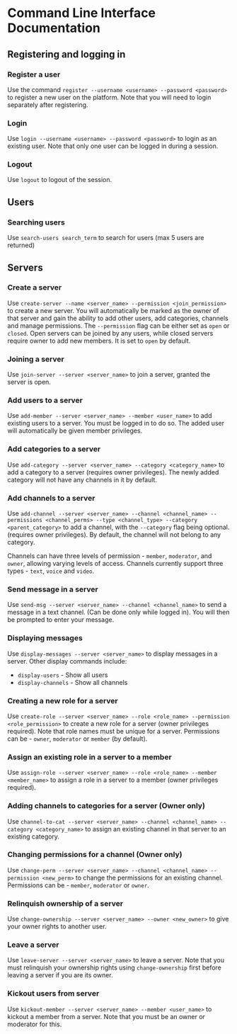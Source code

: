 # Command Line Interface Documentation

## Registering and logging in

### Register a user
Use the command `register --username <username> --password <password>` to register a new user on the platform. Note that you will need to login separately after registering.

### Login
Use `login --username <username> --password <password>` to login as an existing user. Note that only one user can be logged in during a session. 

### Logout
Use `logout` to logout of the session.

## Users

### Searching users
Use `search-users search_term` to search for users (max 5 users are returned)

## Servers

### Create a server
Use `create-server --name <server_name> --permission <join_permission>` to create a new server. You will automatically be marked as the owner of that server and gain the ability to add other users, add categories, channels and manage permissions. The `--permission` flag can be either set as `open` or `closed`. Open servers can be joined by any users, while closed servers require owner to add new members. It is set to `open` by default.

### Joining a server 
Use `join-server --server <server_name>` to join a server, granted the server is open.

### Add users to a server
Use `add-member --server <server_name> --member <user_name>` to add existing users to a server. You must be logged in to do so. The added user will automatically be given member privileges.

### Add categories to a server
Use `add-category --server <server_name> --category <category_name>` to add a category to a server (requires owner privileges). The newly added category will not have any channels in it by default.

### Add channels to a server
Use `add-channel --server <server_name> --channel <channel_name> --permissions <channel_perms> --type <channel_type> --category <parent_category>` to add a channel, with the `--category` flag being optional. (requires owner privileges). By default, the channel will not belong to any category.

Channels can have three levels of permission - `member`, `moderator`, and `owner`, allowing varying levels of access. Channels currently support three types - `text`, `voice` and `video`.

### Send message in a server
Use `send-msg --server <server_name> --channel <channel_name>` to send a message in a text channel. (Can be done only while logged in). You will then be prompted to enter your message. 

### Displaying messages
Use `display-messages --server <server_name>` to display messages in a server.
Other display commands include:
- `display-users` - Show all users
- `display-channels` - Show all channels

### Creating a new role for a server
Use `create-role --server <server_name> --role <role_name> --permission <role_permission>` to create a new role for a server (owner privileges required). Note that role names must be unique for a server. Permissions can be - `owner`, `moderator` or `member` (by default).

### Assign an existing role in a server to a member
Use `assign-role --server <server_name> --role <role_name> --member <member_name>` to assign a role in a server to a member (owner privileges required).

### Adding channels to categories for a server (Owner only)
Use `channel-to-cat --server <server_name> --channel <channel_name> --category <category_name>` to assign an existing channel in that server to an existing category. 

### Changing permissions for a channel (Owner only)
Use `change-perm --server <server_name> --channel <channel_name> --permission <new_perm>` to change the permissions for an existing channel. Permissions can be - `member`, `moderator` or `owner`.

### Relinquish ownership of a server
Use `change-ownership --server <server_name> --owner <new_owner>` to give your owner rights to another user.

### Leave a server
Use `leave-server --server <server_name>` to leave a server. Note that you must relinquish your ownership rights using `change-ownership` first before leaving a server if you are its owner.

### Kickout users from server
Use `kickout-member --server <server_name> --member <user_name>` to kickout a member from a server. Note that you must be an owner or moderator for this.
